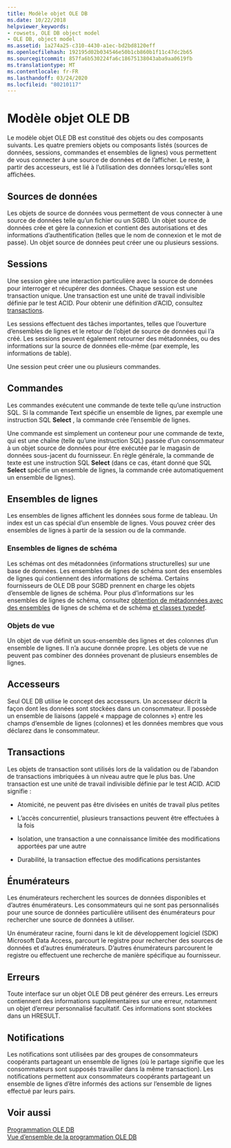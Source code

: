 ```yaml
---
title: Modèle objet OLE DB
ms.date: 10/22/2018
helpviewer_keywords:
- rowsets, OLE DB object model
- OLE DB, object model
ms.assetid: 1a274a25-c310-4430-a1ec-bd2bd8120eff
ms.openlocfilehash: 192195d02b034546e50b1cb860b1f11c47dc2b65
ms.sourcegitcommit: 857fa6b530224fa6c18675138043aba9aa0619fb
ms.translationtype: MT
ms.contentlocale: fr-FR
ms.lasthandoff: 03/24/2020
ms.locfileid: "80210117"
---
```

# <a name="ole-db-object-model"></a>Modèle objet OLE DB

Le modèle objet OLE DB est constitué des objets ou des composants suivants. Les quatre premiers objets ou composants listés (sources de données, sessions, commandes et ensembles de lignes) vous permettent de vous connecter à une source de données et de l’afficher. Le reste, à partir des accesseurs, est lié à l’utilisation des données lorsqu’elles sont affichées.

## <a name="data-sources"></a>Sources de données

Les objets de source de données vous permettent de vous connecter à une source de données telle qu’un fichier ou un SGBD. Un objet source de données crée et gère la connexion et contient des autorisations et des informations d’authentification (telles que le nom de connexion et le mot de passe). Un objet source de données peut créer une ou plusieurs sessions.

## <a name="sessions"></a>Sessions

Une session gère une interaction particulière avec la source de données pour interroger et récupérer des données. Chaque session est une transaction unique. Une transaction est une unité de travail indivisible définie par le test ACID. Pour obtenir une définition d’ACID, consultez [transactions](#vcconoledbcomponents_transactions).

Les sessions effectuent des tâches importantes, telles que l’ouverture d’ensembles de lignes et le retour de l’objet de source de données qui l’a créé. Les sessions peuvent également retourner des métadonnées, ou des informations sur la source de données elle-même (par exemple, les informations de table).

Une session peut créer une ou plusieurs commandes.

## <a name="commands"></a>Commandes

Les commandes exécutent une commande de texte telle qu’une instruction SQL. Si la commande Text spécifie un ensemble de lignes, par exemple une instruction SQL **Select** , la commande crée l’ensemble de lignes.

Une commande est simplement un conteneur pour une commande de texte, qui est une chaîne (telle qu’une instruction SQL) passée d’un consommateur à un objet source de données pour être exécutée par le magasin de données sous-jacent du fournisseur. En règle générale, la commande de texte est une instruction SQL **Select** (dans ce cas, étant donné que SQL **Select** spécifie un ensemble de lignes, la commande crée automatiquement un ensemble de lignes).

## <a name="rowsets"></a>Ensembles de lignes

Les ensembles de lignes affichent les données sous forme de tableau. Un index est un cas spécial d’un ensemble de lignes. Vous pouvez créer des ensembles de lignes à partir de la session ou de la commande.

### <a name="schema-rowsets"></a>Ensembles de lignes de schéma

Les schémas ont des métadonnées (informations structurelles) sur une base de données. Les ensembles de lignes de schéma sont des ensembles de lignes qui contiennent des informations de schéma. Certains fournisseurs de OLE DB pour SGBD prennent en charge les objets d’ensemble de lignes de schéma. Pour plus d’informations sur les ensembles de lignes de schéma, consultez [obtention de métadonnées avec des ensembles](../../data/oledb/obtaining-metadata-with-schema-rowsets.md) de lignes de schéma et de schéma [et classes typedef](../../data/oledb/schema-rowset-classes-and-typedef-classes.md).

### <a name="view-objects"></a>Objets de vue

Un objet de vue définit un sous-ensemble des lignes et des colonnes d’un ensemble de lignes. Il n’a aucune donnée propre. Les objets de vue ne peuvent pas combiner des données provenant de plusieurs ensembles de lignes.

## <a name="accessors"></a>Accesseurs

Seul OLE DB utilise le concept des accesseurs. Un accesseur décrit la façon dont les données sont stockées dans un consommateur. Il possède un ensemble de liaisons (appelé « mappage de colonnes ») entre les champs d’ensemble de lignes (colonnes) et les données membres que vous déclarez dans le consommateur.

##  <a name="transactions"></a><a name="vcconoledbcomponents_transactions"></a> Transactions

Les objets de transaction sont utilisés lors de la validation ou de l’abandon de transactions imbriquées à un niveau autre que le plus bas. Une transaction est une unité de travail indivisible définie par le test ACID. ACID signifie :

- Atomicité, ne peuvent pas être divisées en unités de travail plus petites

- L’accès concurrentiel, plusieurs transactions peuvent être effectuées à la fois

- Isolation, une transaction a une connaissance limitée des modifications apportées par une autre

- Durabilité, la transaction effectue des modifications persistantes

## <a name="enumerators"></a>Énumérateurs

Les énumérateurs recherchent les sources de données disponibles et d’autres énumérateurs. Les consommateurs qui ne sont pas personnalisés pour une source de données particulière utilisent des énumérateurs pour rechercher une source de données à utiliser.

Un énumérateur racine, fourni dans le kit de développement logiciel (SDK) Microsoft Data Access, parcourt le registre pour rechercher des sources de données et d’autres énumérateurs. D’autres énumérateurs parcourent le registre ou effectuent une recherche de manière spécifique au fournisseur.

## <a name="errors"></a>Erreurs

Toute interface sur un objet OLE DB peut générer des erreurs. Les erreurs contiennent des informations supplémentaires sur une erreur, notamment un objet d’erreur personnalisé facultatif. Ces informations sont stockées dans un HRESULT.

## <a name="notifications"></a>Notifications

Les notifications sont utilisées par des groupes de consommateurs coopérants partageant un ensemble de lignes (où le partage signifie que les consommateurs sont supposés travailler dans la même transaction). Les notifications permettent aux consommateurs coopérants partageant un ensemble de lignes d’être informés des actions sur l’ensemble de lignes effectué par leurs pairs.

## <a name="see-also"></a>Voir aussi

[Programmation OLE DB](../../data/oledb/ole-db-programming.md)<br/>
[Vue d’ensemble de la programmation OLE DB](../../data/oledb/ole-db-programming-overview.md)
